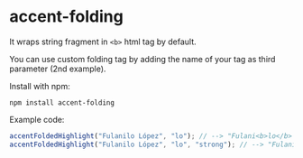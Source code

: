 # accent-folding

It wraps string fragment in `<b>` html tag by default. 

You can use custom folding tag by adding the name of your tag as third parameter (2nd example).

Install with npm:

```shell
npm install accent-folding
```

Example code:

```js
accentFoldedHighlight("Fulanilo López", "lo"); // --> "Fulani<b>lo</b> <b>Ló</b>pez"
accentFoldedHighlight("Fulanilo López", "lo", "strong"); // --> "Fulani<strong>lo</strong> <strong>Ló</strong>pez"
```
